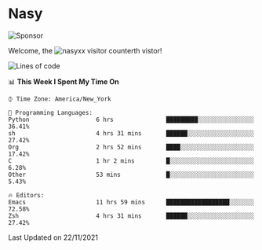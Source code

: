 # Nasy

<!--
<p align="center">
<img height="200" src="https://github-readme-stats.vercel.app/api?username=nasyxx&count_private=true&show_icons=true&theme=dracula&include_all_commits=true"/>
<img height="200" src="https://github-readme-stats.vercel.app/api/top-langs/?username=nasyxx&theme=dracula&hide=html,jupyter+notebook&count_private=true&show_icons=true"/>
</p>

  
----------------
-->

![Sponsor](https://img.shields.io/static/v1.svg?label=Sponsor&message=%E2%9D%A4&logo=GitHub&style=flat&color=pink)
 
Welcome, the ![nasyxx visitor counter](https://count.getloli.com/get/@nasyxx?theme=rule34)th vistor!
 
<!--START_SECTION:waka-->
![Lines of code](https://img.shields.io/badge/From%20Hello%20World%20I%27ve%20Written-5.4%20million%20lines%20of%20code-blue)

📊 **This Week I Spent My Time On** 

```text
⌚︎ Time Zone: America/New_York

💬 Programming Languages: 
Python                   6 hrs               █████████░░░░░░░░░░░░░░░░   36.41% 
sh                       4 hrs 31 mins       ██████░░░░░░░░░░░░░░░░░░░   27.42% 
Org                      2 hrs 52 mins       ████░░░░░░░░░░░░░░░░░░░░░   17.42% 
C                        1 hr 2 mins         █░░░░░░░░░░░░░░░░░░░░░░░░   6.28% 
Other                    53 mins             █░░░░░░░░░░░░░░░░░░░░░░░░   5.43%

🔥 Editors: 
Emacs                    11 hrs 59 mins      ██████████████████░░░░░░░   72.58% 
Zsh                      4 hrs 31 mins       ██████░░░░░░░░░░░░░░░░░░░   27.42%

```


 Last Updated on 22/11/2021
<!--END_SECTION:waka-->

<!-- ![visitors](https://visitor-badge.laobi.icu/badge?page_id=nasyxx.nasyxx) -->
